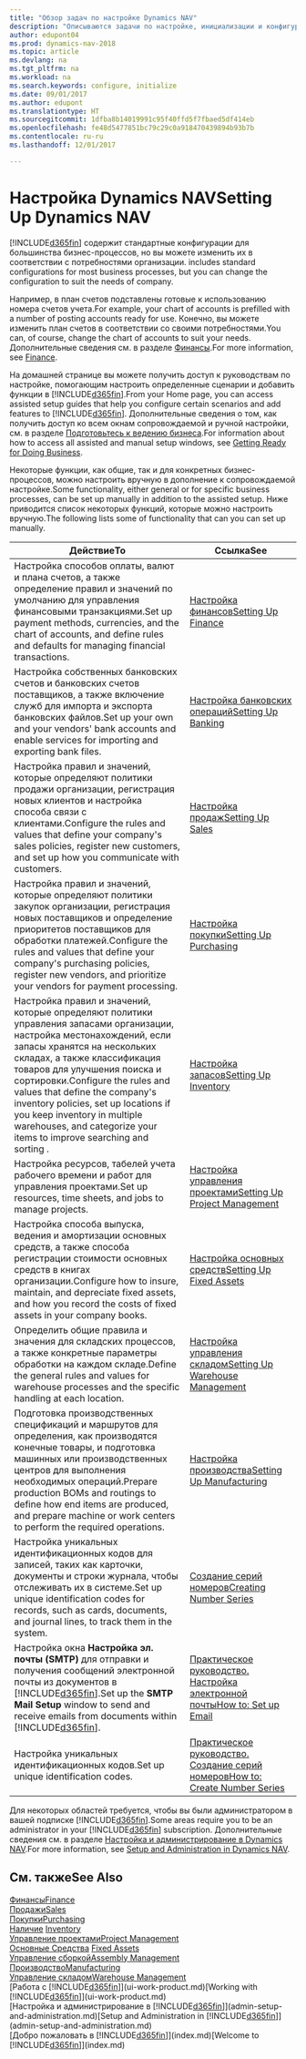 ```yaml
---
title: "Обзор задач по настройке Dynamics NAV"
description: "Описываются задачи по настройке, инициализации и конфигурированию Dynamics NAV в соответствии с вашими потребностями."
author: edupont04
ms.prod: dynamics-nav-2018
ms.topic: article
ms.devlang: na
ms.tgt_pltfrm: na
ms.workload: na
ms.search.keywords: configure, initialize
ms.date: 09/01/2017
ms.author: edupont
ms.translationtype: HT
ms.sourcegitcommit: 1dfba8b14019991c95f40ffd5f7fbaed5df414eb
ms.openlocfilehash: fe48d5477851bc79c29c0a918470439894b93b7b
ms.contentlocale: ru-ru
ms.lasthandoff: 12/01/2017

---
```

# <a name="setting-up-dynamics-nav"></a><span data-ttu-id="9fdcc-103">Настройка Dynamics NAV</span><span class="sxs-lookup"><span data-stu-id="9fdcc-103">Setting Up Dynamics NAV</span></span>
[!INCLUDE[d365fin](includes/d365fin_md.md)]<span data-ttu-id="9fdcc-104"> содержит стандартные конфигурации для большинства бизнес-процессов, но вы можете изменить их в соответствии с потребностями организации.</span><span class="sxs-lookup"><span data-stu-id="9fdcc-104"> includes standard configurations for most business processes, but you can change the configuration to suit the needs of company.</span></span>

<span data-ttu-id="9fdcc-105">Например, в план счетов подставлены готовые к использованию номера счетов учета.</span><span class="sxs-lookup"><span data-stu-id="9fdcc-105">For example, your chart of accounts is prefilled with a number of posting accounts ready for use.</span></span> <span data-ttu-id="9fdcc-106">Конечно, вы можете изменить план счетов в соответствии со своими потребностями.</span><span class="sxs-lookup"><span data-stu-id="9fdcc-106">You can, of course, change the chart of accounts to suit your needs.</span></span> <span data-ttu-id="9fdcc-107">Дополнительные сведения см. в разделе [Финансы](finance.md).</span><span class="sxs-lookup"><span data-stu-id="9fdcc-107">For more information, see [Finance](finance.md).</span></span>

<span data-ttu-id="9fdcc-108">На домашней странице вы можете получить доступ к руководствам по настройке, помогающим настроить определенные сценарии и добавить функции в [!INCLUDE[d365fin](includes/d365fin_md.md)].</span><span class="sxs-lookup"><span data-stu-id="9fdcc-108">From your Home page, you can access assisted setup guides that help you configure certain scenarios and add features to [!INCLUDE[d365fin](includes/d365fin_md.md)].</span></span> <span data-ttu-id="9fdcc-109">Дополнительные сведения о том, как получить доступ ко всем окнам сопровождаемой и ручной настройки, см. в разделе [Подготовьтесь к ведению бизнеса](ui-get-ready-business.md).</span><span class="sxs-lookup"><span data-stu-id="9fdcc-109">For information about how to access all assisted and manual setup windows, see [Getting Ready for Doing Business](ui-get-ready-business.md).</span></span>

<span data-ttu-id="9fdcc-110">Некоторые функции, как общие, так и для конкретных бизнес-процессов, можно настроить вручную в дополнение к сопровождаемой настройке.</span><span class="sxs-lookup"><span data-stu-id="9fdcc-110">Some functionality, either general or for specific business processes, can be set up manually in addition to the assisted setup.</span></span> <span data-ttu-id="9fdcc-111">Ниже приводится список некоторых функций, которые можно настроить вручную.</span><span class="sxs-lookup"><span data-stu-id="9fdcc-111">The following lists some of functionality that can you can set up manually.</span></span>

| <span data-ttu-id="9fdcc-112">Действие</span><span class="sxs-lookup"><span data-stu-id="9fdcc-112">To</span></span> | <span data-ttu-id="9fdcc-113">Ссылка</span><span class="sxs-lookup"><span data-stu-id="9fdcc-113">See</span></span> |
| --- | --- |
| <span data-ttu-id="9fdcc-114">Настройка способов оплаты, валют и плана счетов, а также определение правил и значений по умолчанию для управления финансовыми транзакциями.</span><span class="sxs-lookup"><span data-stu-id="9fdcc-114">Set up payment methods, currencies, and the chart of accounts, and define rules and defaults for managing financial transactions.</span></span> |[<span data-ttu-id="9fdcc-115">Настройка финансов</span><span class="sxs-lookup"><span data-stu-id="9fdcc-115">Setting Up Finance</span></span>](finance-setup-finance.md) |
| <span data-ttu-id="9fdcc-116">Настройка собственных банковских счетов и банковских счетов поставщиков, а также включение служб для импорта и экспорта банковских файлов.</span><span class="sxs-lookup"><span data-stu-id="9fdcc-116">Set up your own and your vendors' bank accounts and enable services for importing and exporting bank files.</span></span> |[<span data-ttu-id="9fdcc-117">Настройка банковских операций</span><span class="sxs-lookup"><span data-stu-id="9fdcc-117">Setting Up Banking</span></span>](bank-setup-banking.md) |
| <span data-ttu-id="9fdcc-118">Настройка правил и значений, которые определяют политики продажи организации, регистрация новых клиентов и настройка способа связи с клиентами.</span><span class="sxs-lookup"><span data-stu-id="9fdcc-118">Configure the rules and values that define your company's sales policies, register new customers, and set up how you communicate with customers.</span></span> |[<span data-ttu-id="9fdcc-119">Настройка продаж</span><span class="sxs-lookup"><span data-stu-id="9fdcc-119">Setting Up Sales</span></span>](sales-setup-sales.md) |
| <span data-ttu-id="9fdcc-120">Настройка правил и значений, которые определяют политики закупок организации, регистрация новых поставщиков и определение приоритетов поставщиков для обработки платежей.</span><span class="sxs-lookup"><span data-stu-id="9fdcc-120">Configure the rules and values that define your company's purchasing policies, register new vendors, and prioritize your vendors for payment processing.</span></span> |[<span data-ttu-id="9fdcc-121">Настройка покупки</span><span class="sxs-lookup"><span data-stu-id="9fdcc-121">Setting Up Purchasing</span></span>](purchasing-setup-purchasing.md) |
| <span data-ttu-id="9fdcc-122">Настройка правил и значений, которые определяют политики управления запасами организации, настройка местонахождений, если запасы хранятся на нескольких складах, а также классификация товаров для улучшения поиска и сортировки.</span><span class="sxs-lookup"><span data-stu-id="9fdcc-122">Configure the rules and values that define the company's inventory policies, set up locations if you keep inventory in multiple warehouses, and categorize your items to improve searching and sorting .</span></span> |[<span data-ttu-id="9fdcc-123">Настройка запасов</span><span class="sxs-lookup"><span data-stu-id="9fdcc-123">Setting Up Inventory</span></span>](inventory-setup-inventory.md) |
| <span data-ttu-id="9fdcc-124">Настройка ресурсов, табелей учета рабочего времени и работ для управления проектами.</span><span class="sxs-lookup"><span data-stu-id="9fdcc-124">Set up resources, time sheets, and jobs to manage projects.</span></span> |[<span data-ttu-id="9fdcc-125">Настройка управления проектами</span><span class="sxs-lookup"><span data-stu-id="9fdcc-125">Setting Up Project Management</span></span>](projects-setup-projects.md) |
| <span data-ttu-id="9fdcc-126">Настройка способа выпуска, ведения и амортизации основных средств, а также способа регистрации стоимости основных средств в книгах организации.</span><span class="sxs-lookup"><span data-stu-id="9fdcc-126">Configure how to insure, maintain, and depreciate fixed assets, and how you record the costs of fixed assets in your company books.</span></span> |[<span data-ttu-id="9fdcc-127">Настройка основных средств</span><span class="sxs-lookup"><span data-stu-id="9fdcc-127">Setting Up Fixed Assets</span></span>](fa-setup.md) |
|<span data-ttu-id="9fdcc-128">Определить общие правила и значения для складских процессов, а также конкретные параметры обработки на каждом складе.</span><span class="sxs-lookup"><span data-stu-id="9fdcc-128">Define the general rules and values for warehouse processes and the specific handling at each location.</span></span>|[<span data-ttu-id="9fdcc-129">Настройка управления складом</span><span class="sxs-lookup"><span data-stu-id="9fdcc-129">Setting Up Warehouse Management</span></span>](warehouse-setup-warehouse.md)|
|<span data-ttu-id="9fdcc-130">Подготовка производственных спецификаций и маршрутов для определения, как производятся конечные товары, и подготовка машинных или производственных центров для выполнения необходимых операций.</span><span class="sxs-lookup"><span data-stu-id="9fdcc-130">Prepare production BOMs and routings to define how end items are produced, and prepare machine or work centers to perform the required operations.</span></span>|[<span data-ttu-id="9fdcc-131">Настройка производства</span><span class="sxs-lookup"><span data-stu-id="9fdcc-131">Setting Up Manufacturing</span></span>](production-configure-production-processes.md)|
| <span data-ttu-id="9fdcc-132">Настройка уникальных идентификационных кодов для записей, таких как карточки, документы и строки журнала, чтобы отслеживать их в системе.</span><span class="sxs-lookup"><span data-stu-id="9fdcc-132">Set up unique identification codes for records, such as cards, documents, and journal lines, to track them in the system.</span></span> |[<span data-ttu-id="9fdcc-133">Создание серий номеров</span><span class="sxs-lookup"><span data-stu-id="9fdcc-133">Creating Number Series</span></span>](ui-create-number-series.md) |
| <span data-ttu-id="9fdcc-134">Настройка окна **Настройка эл. почты (SMTP)** для отправки и получения сообщений электронной почты из документов в [!INCLUDE[d365fin](includes/d365fin_md.md)].</span><span class="sxs-lookup"><span data-stu-id="9fdcc-134">Set up the **SMTP Mail Setup** window to send and receive emails from documents within [!INCLUDE[d365fin](includes/d365fin_md.md)].</span></span> |[<span data-ttu-id="9fdcc-135">Практическое руководство. Настройка электронной почты</span><span class="sxs-lookup"><span data-stu-id="9fdcc-135">How to: Set up Email</span></span>](madeira-how-setup-email.md) |
| <span data-ttu-id="9fdcc-136">Настройка уникальных идентификационных кодов.</span><span class="sxs-lookup"><span data-stu-id="9fdcc-136">Set up unique identification codes.</span></span> |[<span data-ttu-id="9fdcc-137">Практическое руководство. Создание серий номеров</span><span class="sxs-lookup"><span data-stu-id="9fdcc-137">How to: Create Number Series</span></span>](ui-create-number-series.md) |

<span data-ttu-id="9fdcc-138">Для некоторых областей требуется, чтобы вы были администратором в вашей подписке [!INCLUDE[d365fin](includes/d365fin_md.md)].</span><span class="sxs-lookup"><span data-stu-id="9fdcc-138">Some areas require you to be an administrator in your [!INCLUDE[d365fin](includes/d365fin_md.md)] subscription.</span></span> <span data-ttu-id="9fdcc-139">Дополнительные сведения см. в разделе [Настройка и администрирование в Dynamics NAV](admin-setup-and-administration.md).</span><span class="sxs-lookup"><span data-stu-id="9fdcc-139">For more information, see [Setup and Administration in Dynamics NAV](admin-setup-and-administration.md).</span></span>  

## <a name="see-also"></a><span data-ttu-id="9fdcc-140">См. также</span><span class="sxs-lookup"><span data-stu-id="9fdcc-140">See Also</span></span>
[<span data-ttu-id="9fdcc-141">Финансы</span><span class="sxs-lookup"><span data-stu-id="9fdcc-141">Finance</span></span>](finance.md)  
[<span data-ttu-id="9fdcc-142">Продажи</span><span class="sxs-lookup"><span data-stu-id="9fdcc-142">Sales</span></span>](sales-manage-sales.md)  
[<span data-ttu-id="9fdcc-143">Покупки</span><span class="sxs-lookup"><span data-stu-id="9fdcc-143">Purchasing</span></span>](purchasing-manage-purchasing.md)  
<span data-ttu-id="9fdcc-144">[Наличие](inventory-manage-inventory.md)  </span><span class="sxs-lookup"><span data-stu-id="9fdcc-144">[Inventory](inventory-manage-inventory.md)  </span></span>  
[<span data-ttu-id="9fdcc-145">Управление проектами</span><span class="sxs-lookup"><span data-stu-id="9fdcc-145">Project Management</span></span>](projects-manage-projects.md)  
<span data-ttu-id="9fdcc-146">[Основные Средства](fa-manage.md)  </span><span class="sxs-lookup"><span data-stu-id="9fdcc-146">[Fixed Assets](fa-manage.md)  </span></span>  
[<span data-ttu-id="9fdcc-147">Управление сборкой</span><span class="sxs-lookup"><span data-stu-id="9fdcc-147">Assembly Management</span></span>](assembly-assemble-items.md)  
[<span data-ttu-id="9fdcc-148">Производство</span><span class="sxs-lookup"><span data-stu-id="9fdcc-148">Manufacturing</span></span>](production-manage-manufacturing.md)  
[<span data-ttu-id="9fdcc-149">Управление складом</span><span class="sxs-lookup"><span data-stu-id="9fdcc-149">Warehouse Management</span></span>](warehouse-manage-warehouse.md)  
<span data-ttu-id="9fdcc-150">[Работа с [!INCLUDE[d365fin](includes/d365fin_md.md)]](ui-work-product.md)</span><span class="sxs-lookup"><span data-stu-id="9fdcc-150">[Working with [!INCLUDE[d365fin](includes/d365fin_md.md)]](ui-work-product.md)</span></span>  
<span data-ttu-id="9fdcc-151">[Настройка и администрирование в [!INCLUDE[d365fin](includes/d365fin_md.md)]](admin-setup-and-administration.md)</span><span class="sxs-lookup"><span data-stu-id="9fdcc-151">[Setup and Administration in [!INCLUDE[d365fin](includes/d365fin_md.md)]](admin-setup-and-administration.md)</span></span>  
<span data-ttu-id="9fdcc-152">[Добро пожаловать в [!INCLUDE[d365fin](includes/d365fin_md.md)]](index.md)</span><span class="sxs-lookup"><span data-stu-id="9fdcc-152">[Welcome to [!INCLUDE[d365fin](includes/d365fin_md.md)]](index.md)</span></span>  

